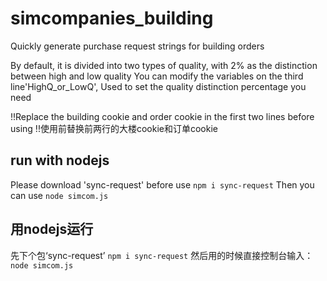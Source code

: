# simcompanies_building
Quickly generate purchase request strings for building orders

By default, it is divided into two types of quality, with 2% as the distinction between high and low quality
You can modify the variables on the third line'HighQ_or_LowQ', Used to set the quality distinction percentage you need

!!Replace the building cookie and order cookie in the first two lines before using
!!使用前替换前两行的大楼cookie和订单cookie

## run with nodejs
Please download 'sync-request' before use
```npm i sync-request```
Then you can use
```node simcom.js```

## 用nodejs运行
先下个包‘sync-request’
```npm i sync-request```
然后用的时候直接控制台输入：
```node simcom.js```
